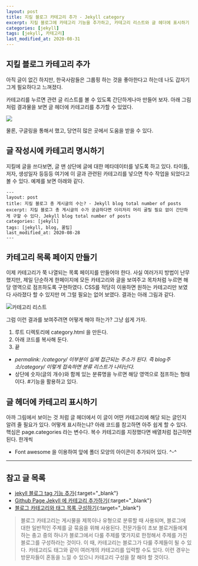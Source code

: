 ```yaml
---
layout: post
title: 지킬 블로그 카테고리 추가 - Jekyll category
excerpt: 지킬 블로그에 카테고리 기능을 추가하고, 카테고리 리스트와 글 헤더에 표시하기 기능 추가
categories: [jekyll]
tags: [jekyll, 카테고리]
last_modified_at: 2020-08-31
---
```


## 지킬 블로그 카테고리 추가

아직 글이 없긴 하지만, 한국사람들은 그룹핑 하는 것을 좋아한다고 하는데 나도 갑자기 그게 필요하다고 느껴졌다.

카테고리를 누르면 관련 글 리스트를 볼 수 있도록 간단하게나마 만들어 보자.
아래 그림처럼 결과물을 보면 글 헤더에 카테고리를 추가할 수 있었다.

![](https://paper-attachments.dropbox.com/s_40AE800B790B013089FC35A4CDB095E950E831337DD4DDAC9381D9D8CC92C6B6_1598855859081_image.png)


물론, 구글링을 통해서 했고, 당연히 많은 곳에서 도움을 받을 수 있다.

## 글 작성시에 카테고리 명시하기

지킬에 글을 쓰다보면, 글 맨 상단에 글에 대한 메타데이터를 넣도록 하고 있다.
타이틀, 저자, 생성일자 등등등 
여기에 이 글과 관련된 카테고리를 넣으면 착수 작업을 되었다고 볼 수 있다. 예제를 보면 아래와 같다.


    
    ---
    layout: post
    title: 지킬 블로그 총 게시글의 수는? - Jekyll blog total number of posts
    excerpt: 지킬 블로그 총 게시글의 수가 궁금하다면 이리저리 머리 굴릴 필요 없이 간단하게 구할 수 있다. Jekyll blog total number of posts
    categories: [jekyll]
    tags: [jekyll, blog, 꿀팁]
    last_modified_at: 2020-08-28
    ---
    


## 카테고리 목록 페이지 만들기

이제 카테고리가 쭉 나열되는 목록 페이지를 만들어야 한다. 
사실 여러가지 방법이 난무했지만, 제일 단순하게 한페이지에 모든 카테고리와 글을 보여주고 목차처럼 누르면 해당 영역으로 점프하도록 구현하였다. CSS를 적당히 이용하면 원하는 카테고리만 보였다 사라졌다 할 수 있지만 머 그럴 필요는 없어 보였다. 결과는 아래 그림과 같다.

![카테고리 리스트](https://paper-attachments.dropbox.com/s_40AE800B790B013089FC35A4CDB095E950E831337DD4DDAC9381D9D8CC92C6B6_1598856161804_image.png)


그럼 이런 결과를 보여주려면 어떻게 해야 하는가?
그냥 쉽게 가자. 

1. 루트 디렉토리에 category.html 을 만든다.
2. 아래 코드를 복사해 둔다.
3. 끝

<script src="https://gist.github.com/bjnhur/6d205239ba96552d16a50558958b77e8.js"></script>


- *permalink: /category/ 이부분이 실제 접근되는 주소가 된다. 즉 blog주소/category/ 이렇게 접속하면 분류 리스트가 나타난다.*
- 상단에 숫자(글의 개수)와 함께 있는 분류명을 누르면 해당 영역으로 점프하는 형태이다. #기능을 활용하고 있다.

## 글 헤더에 카테고리 표시하기

아까 그림에서 보이는 것 처럼 글 헤더에서 이 글이 어떤 카테고리에 해당 되는 글인지 알려 줄 필요가 있다.
어떻게 표시하는냐?
아래 코드를 참고하면 아주 쉽게 할 수 있다. 
핵심은 page.categories 라는 변수다. 복수 카테고리를 지정했다면 배열처럼 접근하면 된다. 한개씩

<script src="https://gist.github.com/bjnhur/714fbc8c925f102daa7bbba4b7281a56.js"></script>


- Font awesome 을 이용하여 앞에 폴더 모양의 아이콘이 추가되어 있다. ^-^

---

## 참고 글 목록
- [jekyll 블로그 tag 기능 추가](https://min9nim.github.io/2018/08/jekyll-tags/){:target="_blank"} 
- [Github Page Jekyll 에 카테고리 추가하기](https://blog.devari.kr/2019/jekyll/jekyll-category-setting){:target="_blank"} 
- [블로그 카테고리와 태그 목록 구성하기](https://devinlife.com/howto%20github%20pages/category-tag/){:target="_blank"} 

> 블로그 카테고리는 게시물을 제목이나 유형으로 분류할 때 사용되며, 블로그에 대한 일반적인 주제를 글 묶음을 위해 사용된다. 전문가들이 초보 블로거들에게 하는 충고 중의 하나가 블로그에서 다룰 주제를 몇가지로 한정해서 주제를 가진 블로그를 구성하라는 것이다. 이 때, 카테고리는 블로그가 다룰 주제들이 될 수 있다. 카테고리도 태그와 같이 여러개의 카테고리를 입력할 수도 있다. 이런 경우는 방문자들이 혼동을 느낄 수 있으니 카테고리 구성을 잘 해야 할 것이다.



